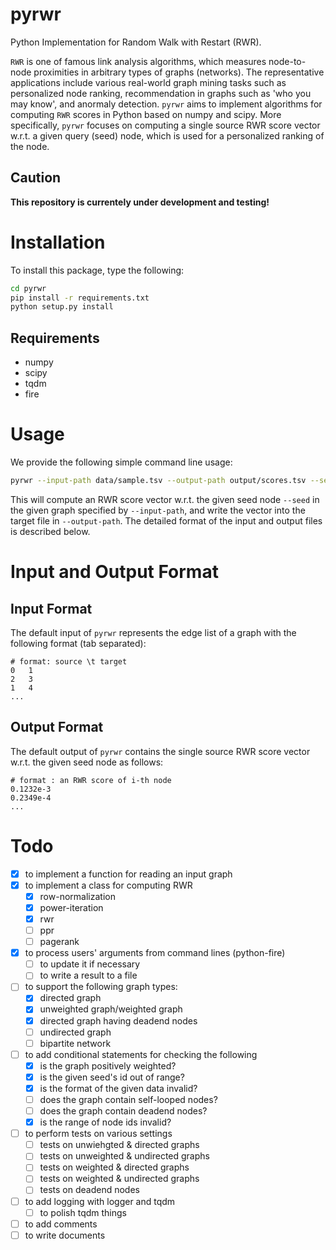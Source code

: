 # pyrwr
Python Implementation for Random Walk with Restart (RWR).  

`RWR` is one of famous link analysis algorithms, which measures node-to-node proximities in arbitrary types of graphs (networks).
The representative applications include various real-world graph mining tasks such as personalized node ranking, recommendation in graphs such as 'who you may know', and anormaly detection.
`pyrwr` aims to implement algorithms for computing `RWR` scores in Python based on numpy and scipy.
More specifically, `pyrwr` focuses on computing a single source RWR score vector w.r.t. a given query (seed) node, which is used for a personalized ranking of the node. 

## Caution
**This repository is currentely under development and testing!**

# Installation
To install this package, type the following:
```bash
cd pyrwr
pip install -r requirements.txt
python setup.py install
```

## Requirements
* numpy
* scipy
* tqdm
* fire

# Usage
We provide the following simple command line usage:
```bash
pyrwr --input-path data/sample.tsv --output-path output/scores.tsv --seed 987
```
This will compute an RWR score vector w.r.t. the given seed node `--seed` in the given graph specified by `--input-path`, and write the vector into the target file in `--output-path`.
The detailed format of the input and output files is described below.

# Input and Output Format

## Input Format
The default input of `pyrwr` represents the edge list of a graph with the following format (tab separated):
```
# format: source \t target
0	1
2	3
1	4
...
```

## Output Format
The default output of `pyrwr` contains the single source RWR score vector w.r.t. the given seed node as follows:
```
# format : an RWR score of i-th node
0.1232e-3
0.2349e-4
...
```

# Todo
- [x] to implement a function for reading an input graph
- [x] to implement a class for computing RWR
	- [x] row-normalization
	- [x] power-iteration
	- [x] rwr
	- [ ] ppr
	- [ ] pagerank
- [x] to process users' arguments from command lines (python-fire)
	- [ ] to update it if necessary
	- [ ] to write a result to a file
- [ ] to support the following graph types:
	- [x] directed graph
	- [x] unweighted graph/weighted graph
	- [x] directed graph having deadend nodes
	- [ ] undirected graph
	- [ ] bipartite network
- [ ] to add conditional statements for checking the following
	- [x] is the graph positively weighted?
	- [x] is the given seed's id out of range?
	- [x] is the format of the given data invalid?
	- [ ] does the graph contain self-looped nodes?
	- [ ] does the graph contain deadend nodes?
	- [x] is the range of node ids invalid?
- [ ] to perform tests on various settings
	- [ ] tests on unwiehgted & directed graphs
	- [ ] tests on unweighted & undirected graphs
	- [ ] tests on weighted & directed graphs
	- [ ] tests on weighted & undirected graphs
	- [ ] tests on deadend nodes
- [ ] to add logging with logger and tqdm
	- [ ] to polish tqdm things
- [ ] to add comments
- [ ] to write documents
